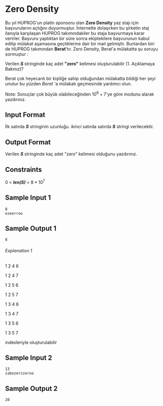 <script src="https://cdn.mathjax.org/mathjax/latest/MathJax.js?config=TeX-AMS-MML_HTMLorMML" type="text/javascript"></script>

# Zero Density
Bu yıl HUPROG'un platin sponsoru olan **Zero Density** yaz stajı için başvurularını açtığını duyurmuştur. İnternette dolaşırken bu şirketin staj ilanıyla karşılaşan HUPROG takımındakiler bu staja başvurmaya karar verirler. Başvuru yaptıktan bir süre sonra ekiptekilere başvurunun kabul edilip mülakat aşamasına geçtiklerine dair bir mail gelmiştir. Bunlardan biri de HUPROG takımından **Berat**'tır. Zero Density, Berat'a mülakatta şu soruyu sormuştur :

Verilen _**S**_ stringinde kaç adet **"zero"** kelimesi oluşturulabilir (1. Açıklamaya Bakınız)?

Berat çok heyecanlı bir kişiliğe sahip olduğundan mülakatta bildiği her şeyi unutur bu yüzden _Berat_ 'a mülakatı geçmesinde yardımcı olun.

Note: Sonuçlar çok büyük olabileceğinden $10^9+7$'ye göre modunu alarak yazdırınız.

## Input Format
İlk satırda _**S**_ stringinin uzunluğu.
ikinci satırda satırda _**S**_ stringi verilecektir.

## Output Format
Verilen _**S**_ stringinde kaç adet "zero" kelimesi olduğunu yazdırınız.

## Constraints
0 < _**len(S)**_ < $8*10^7$

## Sample Input 1
```
8
ezeerroo
```
## Sample Output 1
```
8
```
###### Explanation 1

1 2 4 6

1 2 4 7

1 2 5 6

1 2 5 7

1 3 4 6

1 3 4 7

1 3 5 6

1 3 5 7

indexleriyle oluşturulabilir

## Sample Input 2
```
13
zabezerzzeroo
```
## Sample Output 2
```
20
```
